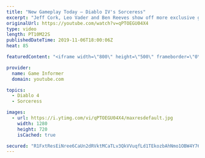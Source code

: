 ```yaml
---
title: "New Gameplay Today – Diablo IV's Sorceress"
excerpt: "Jeff Cork, Leo Vader and Ben Reeves show off more exclusive gameplay of Diablo IV, which can be viewed without commentary at ..."
originalUrl: https://youtube.com/watch?v=qPTOEGU04X4
type: video
length: PT10M22S
publishedDateTime: 2019-11-06T18:00:06Z
heat: 85

featuredContent: "<iframe width=\"800\" height=\"500\" frameborder=\"0\" src=\"https://www.youtube.com/embed/qPTOEGU04X4\" allow=\"accelerometer; autoplay; encrypted-media; gyroscope; picture-in-picture\" allowfullscreen></iframe>"

provider:
  name: Game Informer
  domain: youtube.com

topics:
  - Diablo 4
  - Sorceress

images:
  - url: https://i.ytimg.com/vi/qPTOEGU04X4/maxresdefault.jpg
    width: 1280
    height: 720
    isCached: true

secured: "R1FxtResEiNree6CaUn2dRVktMCaTLv3QkVVuqfLd1TEkozbAhNmo1OBW4Y76vq0TnCRn4uHYS+Rr7kaHQiukHJ/QczHIlJcTVGQ7/69TJqYB2lee3hFne2T7/a8BntbuPxXOw10+eQlGpL18p/U4aY49Ye9K+/bI9m6LXunnUDff1VRLBCWiCnuOjMyTnx7Y4eG5JnxKmdS2BxbL8ErsBHjem++utFvx8x1Eyg3kKH/gsNBvLUDkdoYYFqnCDnwUBIKR2RVkpsRKOtdWyqJ104Jv1NvS0F3wjcr3yFafDtxNikc0RUFAu1INHXLg/lz81thkLi1woYOcJoGuHD56br2QZmhHFDiBvCNE6aWKsJtC1rfALPY6v5u0A3Cx69DKY7a0B8QuZgZXdLN+s++dBYscyPY5RNnPK0LSWxrQ/AUMILpwQLmE1LqJKIf+M4Q;KYD6Ze2LKbfvI4NUe5KpHQ=="
---
```


